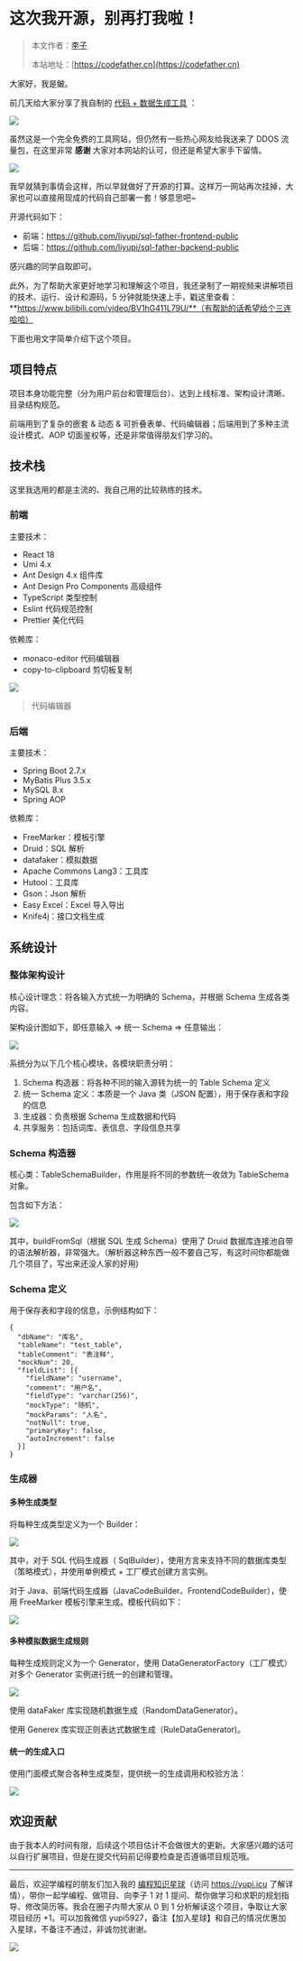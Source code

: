 # 这次我开源，别再打我啦！

> 本文作者：[李子](https://yuyuanweb.feishu.cn/wiki/Abldw5WkjidySxkKxU2cQdAtnah)
>
> 本站地址：[https://codefather.cn](https://codefather.cn)

大家好，我是鲏。

前几天给大家分享了我自制的 [代码 + 数据生成工具](https://mp.weixin.qq.com/s?__biz=MzI1NDczNTAwMA==&mid=2247527409&idx=1&sn=a9290a4afed64915dbdce772c43317ad&chksm=e9c28c06deb505109befb162ba647c19a895fa7378df931325102bec016d9e2bcd58d055bdf5&token=433093177&lang=zh_CN&scene=21#wechat_redirect) ：

![](https://pic.yupi.icu/5563/202311090807207.png)

虽然这是一个完全免费的工具网站，但仍然有一些热心网友给我送来了 DDOS 流量包，在这里非常 **感谢** 大家对本网站的认可，但还是希望大家手下留情。

![](https://pic.yupi.icu/5563/202311090807182.png)

我早就猜到事情会这样，所以早就做好了开源的打算。这样万一网站再次挂掉，大家也可以直接用现成的代码自己部署一套！够意思吧~

开源代码如下：

- 前端：https://github.com/liyupi/sql-father-frontend-public
- 后端：https://github.com/liyupi/sql-father-backend-public

感兴趣的同学自取即可。

此外，为了帮助大家更好地学习和理解这个项目，我还录制了一期视频来讲解项目的技术、运行、设计和源码，5 分钟就能快速上手，戳这里查看：**https://www.bilibili.com/video/BV1hG411L79U/**（有帮助的话希望给个三连哈哈）

下面也用文字简单介绍下这个项目。

## 项目特点

项目本身功能完整（分为用户前台和管理后台）、达到上线标准、架构设计清晰、目录结构规范。

前端用到了复杂的嵌套 & 动态 & 可折叠表单、代码编辑器；后端用到了多种主流设计模式、AOP 切面鉴权等，还是非常值得朋友们学习的。

## 技术栈

这里我选用的都是主流的、我自己用的比较熟练的技术。

### 前端

主要技术：

- React 18
- Umi 4.x
- Ant Design 4.x 组件库
- Ant Design Pro Components 高级组件
- TypeScript 类型控制
- Eslint 代码规范控制
- Prettier 美化代码

依赖库：

- monaco-editor 代码编辑器
- copy-to-clipboard 剪切板复制

![](https://pic.yupi.icu/5563/202311090807191.png)

> 代码编辑器

### 后端

主要技术：

- Spring Boot 2.7.x
- MyBatis Plus 3.5.x
- MySQL 8.x
- Spring AOP

依赖库：

- FreeMarker：模板引擎
- Druid：SQL 解析
- datafaker：模拟数据
- Apache Commons Lang3：工具库
- Hutool：工具库
- Gson：Json 解析
- Easy Excel：Excel 导入导出
- Knife4j：接口文档生成

## 系统设计

### 整体架构设计

核心设计理念：将各输入方式统一为明确的 Schema，并根据 Schema 生成各类内容。

架构设计图如下，即任意输入 => 统一 Schema => 任意输出：

![](https://pic.yupi.icu/5563/202311090807147.png)

系统分为以下几个核心模块，各模块职责分明：

1. Schema 构造器：将各种不同的输入源转为统一的 Table Schema 定义
2. 统一 Schema 定义：本质是一个 Java 类（JSON 配置），用于保存表和字段的信息
3. 生成器：负责根据 Schema 生成数据和代码
4. 共享服务：包括词库、表信息、字段信息共享

### Schema 构造器

核心类：TableSchemaBuilder，作用是将不同的参数统一收敛为 TableSchema 对象。

包含如下方法：

![](https://pic.yupi.icu/5563/202311090807159.png)

其中，buildFromSql（根据 SQL 生成 Schema）使用了 Druid 数据库连接池自带的语法解析器，非常强大。（解析器这种东西一般不要自己写，有这时间你都能做几个项目了，写出来还没人家的好用)

### Schema 定义

用于保存表和字段的信息，示例结构如下：

```
{
  "dbName": "库名",
  "tableName": "test_table",
  "tableComment": "表注释",
  "mockNum": 20,
  "fieldList": [{
    "fieldName": "username",
    "comment": "用户名",
    "fieldType": "varchar(256)",
    "mockType": "随机",
    "mockParams": "人名",
    "notNull": true,
    "primaryKey": false,
    "autoIncrement": false
  }]
}
```

### 生成器

#### 多种生成类型

将每种生成类型定义为一个 Builder：

![](https://pic.yupi.icu/5563/202311090807172.png)

其中，对于 SQL 代码生成器（ SqlBuilder），使用方言来支持不同的数据库类型（策略模式），并使用单例模式 + 工厂模式创建方言实例。

对于 Java、前端代码生成器（JavaCodeBuilder、FrontendCodeBuilder），使用 FreeMarker 模板引擎来生成。模板代码如下：

![](https://pic.yupi.icu/5563/202311090807873.png)

#### 多种模拟数据生成规则

每种生成规则定义为一个 Generator，使用 DataGeneratorFactory（工厂模式）对多个 Generator 实例进行统一的创建和管理。

![](https://pic.yupi.icu/5563/202311090807910.png)

使用 dataFaker 库实现随机数据生成（RandomDataGenerator）。

使用 Generex 库实现正则表达式数据生成（RuleDataGenerator)。

#### 统一的生成入口

使用门面模式聚合各种生成类型，提供统一的生成调用和校验方法：

![](https://pic.yupi.icu/5563/202311090807915.png)

## 欢迎贡献

由于我本人的时间有限，后续这个项目估计不会做很大的更新。大家感兴趣的话可以自行扩展项目，但是在提交代码前记得要检查是否遵循项目规范哦。



------


最后，欢迎学编程的朋友们加入我的 [编程知识星球](https://mp.weixin.qq.com/s?__biz=MzI1NDczNTAwMA==&mid=2247524980&idx=2&sn=9ddcdb6c52aa096ed4c5ad0ced946a7d&chksm=e9c28583deb50c95f3c2665713a8bbc372c68332b3bfb846cf4b23af3f1cc07164832a291335&token=689599617&lang=zh_CN&scene=21#wechat_redirect)（访问 https://yupi.icu 了解详情），带你一起学编程、做项目、向李子 1 对 1 提问、帮你做学习和求职的规划指导、修改简历等。我会在圈子内带大家从 0 到 1 分析解读这个项目，争取让大家项目经历 +1。可以加我微信 yupi5927，备注【加入星球】和自己的情况优惠加入星球，不备注不通过，非诚勿扰谢谢。

![](https://pic.yupi.icu/5563/202311090807973.jpeg)